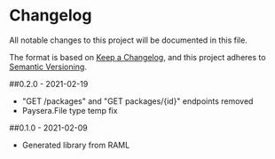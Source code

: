 # Changelog
All notable changes to this project will be documented in this file.

The format is based on [Keep a Changelog](https://keepachangelog.com/en/1.0.0/),
and this project adheres to [Semantic Versioning](https://semver.org/spec/v2.0.0.html).

##0.2.0 - 2021-02-19

- "GET /packages" and "GET packages/{id}" endpoints removed
- Paysera.File type temp fix

##0.1.0 - 2021-02-09

- Generated library from RAML 
